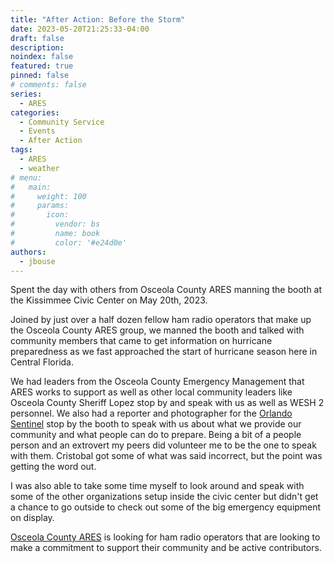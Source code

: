 ```yaml
---
title: "After Action: Before the Storm"
date: 2023-05-20T21:25:33-04:00
draft: false
description: 
noindex: false
featured: true
pinned: false
# comments: false
series:
  - ARES
categories:
  - Community Service
  - Events
  - After Action
tags:
  - ARES
  - weather
# menu:
#   main:
#     weight: 100
#     params:
#       icon:
#         vendor: bs
#         name: book
#         color: '#e24d0e'
authors:
  - jbouse
---
```


Spent the day with others from Osceola County ARES manning the booth
at the Kissimmee Civic Center on May 20th, 2023.

<!--more-->

Joined by just over a half dozen fellow ham radio operators that make
up the Osceola County ARES group, we manned the booth and talked with
community members that came to get information on hurricane preparedness
as we fast approached the start of hurricane season here in Central
Florida.

We had leaders from the Osceola County Emergency Management that ARES
works to support as well as other local community leaders like Osceola
County Sheriff Lopez stop by and speak with us as well as WESH 2 personnel.
We also had a reporter and photographer for the [Orlando Sentinel][Sentinel]
stop by the booth to speak with us about what we provide our community and
what people can do to prepare. Being a bit of a people person and an extrovert
my peers did volunteer me to be the one to speak with them. Cristobal got
some of what was said incorrect, but the point was getting the word out.

I was also able to take some time myself to look around and speak with some of
the other organizations setup inside the civic center but didn't get a chance
to go outside to check out some of the big emergency equipment on display.

[Osceola County ARES][OCARES] is looking for ham radio operators that are looking
to make a commitment to support their community and be active contributors.

[Sentinel]: https://www.orlandosentinel.com/2023/05/20/osceola-braces-for-hurricane-season-with-expo-calls-for-volunteers/
[OCARES]: https://www.osceolacountyares.org/ "Osceola County ARES"
